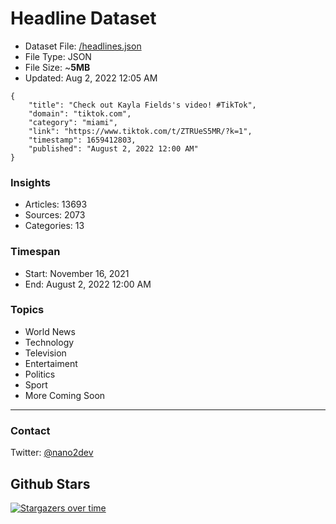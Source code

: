 # Headline Dataset

- Dataset File: [/headlines.json](https://raw.githubusercontent.com/fwd/news/master/headlines.json) 
- File Type: JSON
- File Size: ~**5MB**
- Updated: Aug 2, 2022 12:05 AM

```
{
    "title": "Check out Kayla Fields's video! #TikTok",
    "domain": "tiktok.com",
    "category": "miami",
    "link": "https://www.tiktok.com/t/ZTRUeS5MR/?k=1",
    "timestamp": 1659412803,
    "published": "August 2, 2022 12:00 AM"
}
```

### Insights

- Articles: 13693
- Sources: 2073
- Categories: 13

### Timespan

- Start: November 16, 2021
- End: August 2, 2022 12:00 AM

### Topics

- World News
- Technology
- Television
- Entertaiment
- Politics
- Sport
- More Coming Soon

---

### Contact 

Twitter: [@nano2dev](https://twitter.com/nano2dev)

## Github Stars

[![Stargazers over time](https://starchart.cc/fwd/news.svg)](https://starchart.cc/fwd/news)
	